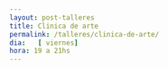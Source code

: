 ```yaml
---
layout: post-talleres
title: Clinica de arte
permalink: /talleres/clinica-de-arte/
dia:   [ viernes]
hora: 19 a 21hs
---
```

